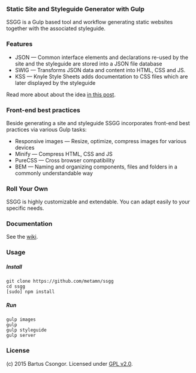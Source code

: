 ### Static Site and Styleguide Generator with Gulp

SSGG is a Gulp based tool and workflow generating static websites together with the associated styleguide.

### Features

* JSON &mdash; Common interface elements and declarations re-used by the site and the styleguide are stored into a JSON file database
* SWIG &mdash; Transforms JSON data and content into HTML, CSS and JS.
* KSS &mdash; Knyle Style Sheets adds documentation to CSS files which are later displayed by the styleguide

Read more about about the idea [in this post](https://medium.com/@metamn/creating-a-styleguide-with-gulp-2298fc928086).

### Front-end best practices

Beside generating a site and styleguide SSGG incorporates front-end best practices via various Gulp tasks:

* Responsive images &mdash; Resize, optimize, compress images for various devices
* Minify &mdash; Compress HTML, CSS and JS
* PureCSS &mdash; Cross browser compatibility
* BEM &mdash; Naming and organizing components, files and folders in a commonly understandable way

### Roll Your Own

SSGG is highly customizable and extendable. You can adapt easily to your specific needs.

### Documentation

See the [wiki](https://github.com/metamn/ssgg/wiki).

### Usage

##### Install

```
git clone https://github.com/metamn/ssgg
cd ssgg
[sudo] npm install
```

##### Run

```
gulp images
gulp
gulp styleguide
gulp server
```

### License
(c) 2015 Bartus Csongor. Licensed under [GPL v2.0](http://choosealicense.com/licenses/gpl-2.0/).
